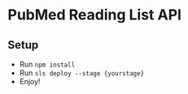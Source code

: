 # PubMed Reading List API

## Setup
* Run `npm install`
* Run `sls deploy --stage {yourstage}`
* Enjoy!